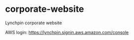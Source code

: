 # corporate-website
Lynchpin corporate website

AWS login:
https://lynchpin.signin.aws.amazon.com/console
